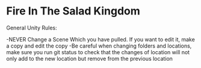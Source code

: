 # Fire In The Salad Kingdom
General Unity Rules:

-NEVER Change a Scene Which you have pulled. If you want to edit it, make a copy and edit the copy
-Be careful when changing folders and locations, make sure you run 
    git status
 to check that the changes of location will not only add to the new location but remove from the previous
location



